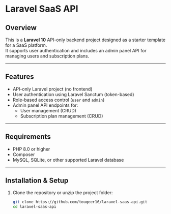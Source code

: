 # Laravel SaaS API

## Overview

This is a **Laravel 10** API-only backend project designed as a starter template for a SaaS platform.  
It supports user authentication and includes an admin panel API for managing users and subscription plans.

---

## Features

- API-only Laravel project (no frontend)
- User authentication using Laravel Sanctum (token-based)
- Role-based access control (`user` and `admin`)
- Admin panel API endpoints for:
  - User management (CRUD)
  - Subscription plan management (CRUD)

---

## Requirements

- PHP 8.0 or higher
- Composer
- MySQL, SQLite, or other supported Laravel database

---

## Installation & Setup

1. Clone the repository or unzip the project folder:
   ```bash
   git clone https://github.com/touqeer16/laravel-saas-api.git
   cd laravel-saas-api



